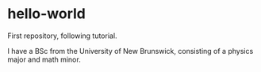 # hello-world
First repository, following tutorial.

I have a BSc from the University of New Brunswick, consisting of a physics major and math minor.
